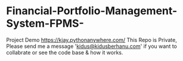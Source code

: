 # Financial-Portfolio-Management-System-FPMS-
Project Demo  https://kjay.pythonanywhere.com/
This Repo is Private, Please send me a message 'kidus@kidusberhanu.com' if you want to collabrate or see the code base & how it works.


